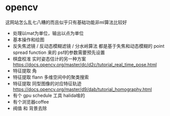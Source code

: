 # opencv

这网站怎么乱七八糟的而且似乎只有基础功能非ml算法比较好

- 处理以mat为单位，输出以点为单位
- 基本操作和绘图
- 反失焦滤镜 / 反动态模糊滤镜 / 分水岭算法 都是基于失焦和动态模糊的 point spread function 来的 psf的参数需要预先设置
- 棋盘校准 实时姿态估计的另一种方案 https://docs.opencv.org/master/dc/d2c/tutorial_real_time_pose.html
- 特征提取 角
- 特征提取 flann 多维空间中的聚类搜索
- 特征提取 同型图像的对应特征轨迹 https://docs.opencv.org/master/d9/dab/tutorial_homography.html
- 有个 gpu schedule 工具 halida啥的
- 有个浏览器coffee
- 阀值 和 背景去除